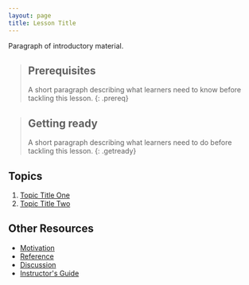 ```yaml
---
layout: page
title: Lesson Title
---
```

Paragraph of introductory material.

> ## Prerequisites
>
> A short paragraph describing what learners need to know
> before tackling this lesson.
{: .prereq}

> ## Getting ready
>
> A short paragraph describing
> what learners need to do before tackling this lesson.
{: .getready}

## Topics

1.  [Topic Title One](01-one.html)
2.  [Topic Title Two](02-two.html)

## Other Resources

*   [Motivation](motivation.html)
*   [Reference](reference.html)
*   [Discussion](discussion.html)
*   [Instructor's Guide](instructors.html)
